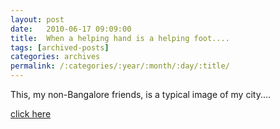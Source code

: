```yaml
---
layout: post
date:	2010-06-17 09:09:00
title:  When a helping hand is a helping foot....
tags: [archived-posts]
categories: archives
permalink: /:categories/:year/:month/:day/:title/
---
```

This, my non-Bangalore friends, is a typical image of my city....

<a href="http://bangalore.citizenmatters.in/blogs/show_entry/2095-business-and-economy-consumers-local-business-people-abiding-image-in-bangalore?utm_source=feedburner&utm_medium=email&utm_campaign=Feed%3A+deponti+%28deponti%29"> click here </a>

